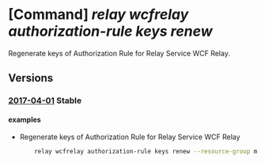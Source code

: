 # [Command] _relay wcfrelay authorization-rule keys renew_

Regenerate keys of Authorization Rule for Relay Service WCF Relay.

## Versions

### [2017-04-01](/Resources/mgmt-plane/L3N1YnNjcmlwdGlvbnMve30vcmVzb3VyY2Vncm91cHMve30vcHJvdmlkZXJzL21pY3Jvc29mdC5yZWxheS9uYW1lc3BhY2VzL3t9L3djZnJlbGF5cy97fS9hdXRob3JpemF0aW9ucnVsZXMve30vcmVnZW5lcmF0ZWtleXM=/2017-04-01.xml) **Stable**

<!-- mgmt-plane /subscriptions/{}/resourcegroups/{}/providers/microsoft.relay/namespaces/{}/wcfrelays/{}/authorizationrules/{}/regeneratekeys 2017-04-01 -->

#### examples

- Regenerate keys of Authorization Rule for Relay Service WCF Relay
    ```bash
        relay wcfrelay authorization-rule keys renew --resource-group myresourcegroup --namespace-name mynamespace --relay-name myrelay --name myauthorule --key PrimaryKey
    ```

